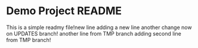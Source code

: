 # Demo Project README

This is a simple readmy file!new line
adding a new line
another change now on UPDATES branch!
another line from TMP branch
adding second line from TMP branch!

